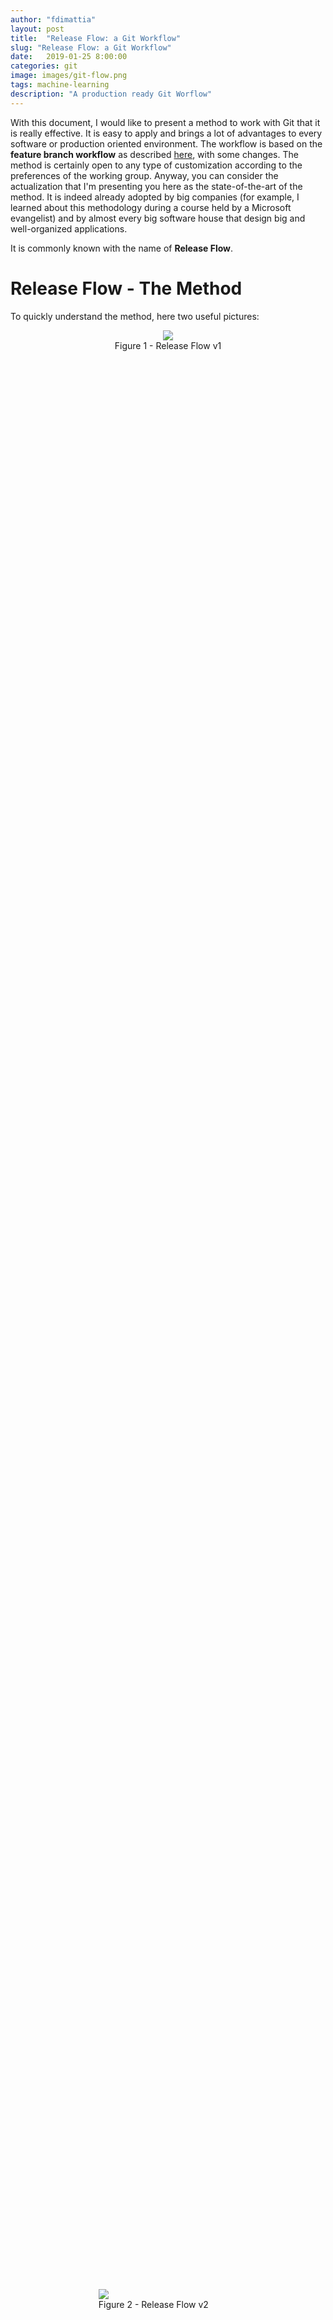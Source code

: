 ```yaml
---
author: "fdimattia"
layout: post
title:  "Release Flow: a Git Workflow"
slug: "Release Flow: a Git Workflow"
date:   2019-01-25 8:00:00
categories: git
image: images/git-flow.png
tags: machine-learning
description: "A production ready Git Worflow"
---
```


With this document, I would like to present a method to work with Git that it is really effective. It is easy to apply and brings a lot of advantages to every software or production oriented environment. The workflow is based on the **feature branch workflow** as described [here](https://www.atlassian.com/git/tutorials/comparing-workflows/gitflow-workflow), with some changes. 
The method is certainly open to any type of customization according to the preferences of the working group. Anyway, you can consider the actualization that I'm presenting you here as the state-of-the-art of the method. It is indeed already adopted by big companies (for example, I learned about this methodology during a course held by a Microsoft evangelist) and by almost every big software house that design big and well-organized applications.

It is commonly known with the name of **Release Flow**.


# Release Flow - The Method
To quickly understand the method, here two useful pictures: 

<div markdown="1" class="blog-image" style="width:80%;height:80%; display: block;margin-left: auto;margin-right: auto;text-align: center;">
<figure>
<a href="/images/git-release-flow/feature-branch.png"><img class="blog-image" src="/images/git-release-flow/feature-branch.png"> </a>
<figcaption> Figure 1 - Release Flow v1 </figcaption>
</figure>
</div>

<div markdown="1" class="blog-image" style="width:60%;height:60%; display: block;margin-left: auto;margin-right: auto;">
<figure>
<a href="/images/git-release-flow/git-model.png"><img class="blog-image" src="/images/git-release-flow/git-model.png"> </a>
<figcaption> Figure 2 - Release Flow v2 </figcaption>
</figure>
</div>



What is the difference between the two pictures? The difference is that in Figure 2, as you can see, there is an extra branch called *develop*. Apart from this difference, which will be explained shortly, the two images describe in a concise way what it means to work with the Release Flow method. Whether or not you use the develop branch makes no substantial difference and its use is at the discretion of the development team.

I will describe the two approaches in the following chapters.

## Release Flow - Version 1

Taking Figure 3 as a reference, I will now describe as briefly and clearly as possible the workflow. If you will find the explanation a little bit tangled, please do not worry, it is harder said than done.

<div markdown="1" class="blog-image" style="width:80%;height:80%; display: block;margin-left: auto;margin-right: auto;text-align: center;">
<figure>
<a href="/images/git-release-flow/feature-branch.png"><img class="blog-image" src="/images/git-release-flow/feature-branch.png"> </a>
<figcaption> Figure 3 - Release Flow v1  </figcaption>
</figure>
</div>



What we can see in the image are:

 - a green line, that represents the master branch;
 - light blue lines, that represent tasks branches (bugfix, feature, and topic that it is a task);
 - a red line, that represents an important fix branch;
 - dark blue lines (M129, M130), that are the branches of two different software release.

What happens is the following. There is always a master branch. This branch must be always in a stable state. This means that in any moment of your life you should be able to pick the current master HEAD and deploy it in production without worries because the software would work (hidden not yet discovered bugs excluded).

If no release has been planned, the work should continue on the master branch. Remember, however, that this branch cannot be directly modified. This is the philosophy behind the **feature branch approach** that is the minimum requirement that one should fulfill to correctly employ a proper git workflow and is visually described in Figure 3 through the use of the blue lines.
As an example, let's say that a new task *foo* should be developed. What happens is that the developer should create the *foo* branch (from the master) and complete the task on that very branch. Once the task is completed, the developer should pull any new changes from the master branch into his local *foo* branch in order to locally solve any conflicts. Finally, he should do a pull/merge request that will be reviewed and then applied to the master branch. 
It is important to note that during **the development of the task should involve only changes for that very task**, so any desire to fix other things while working inside the *foo* branch should be dismissed and a new task to work on later should be opened.

If, most commonly, the release of a 2.0.0 version has been planned (e.g.: M129 as in Figure 3), a new **release branch** should be created starting from the master. Everyone that is intended to work on the 2.0.0 release should work directly, always using the feature branch approach, on this branch. Please note that creating a 2.0.0 release branch does not mean that that version has been released to the public. Here lie some important aspects of this Release Flow workflow:

 - Once the 2.0.0 (or M129 in the image) release branch has been created **no other feature should be added for development for that release**. Hence, any other feature will be put on the backlog of future releases.
 - Nothing else will be added from the master branch into the 2.0.0. If you are asking: and what if we find a bug in the master branch? Well, remember that the master branch should be the stable branch without any problem! But if this happens, and surely would happen, you should be able to cherry-pick from the master branch that particular commit and fix the 2.0.0.

<div markdown="1" class="blog-image" style="width:80%;height:80%; display: block;margin-left: auto;margin-right: auto;text-align: center;">
<figure>
<a href="/images/git-release-flow/feature-branch-detail.png"><img class="blog-image" src="/images/git-release-flow/feature-branch-detail.png"> </a>
<figcaption> Figure 4 - Feature Branch Detail  </figcaption>
</figure>
</div>



 - Once the 2.0.0 will be officially released to the public, the 2.0.0 branch will be merged into master and that point will be tagged. **From now on, the 2.0.0 branch should be left untouched!** Only important bug fixes should be applied to 2.0.0 and if that bug exists even on the master branch, that should be also cherry-picked into the master branch . When a new bug is fixed in the 2.0.0 release, the 2.0.1 version is released to the public.

 As soon as a new version is planned to be released, it should be named as 2.1.0 or 3.0.0 and a new branch (for example the M130 in Figure 3) will be created, and so on. The versioning is chosen at a previous design phase but it is advised to follow the **[Semantic Versioning](https://semver.org/)** approach that describes a version with a MAJOR.MINOR.PATCH number: 
- MAJOR version when you make incompatible API changes,
- MINOR version when you add functionality in a backwards-compatible manner, and
- PATCH version when you make backwards-compatible bug fixes.

## Release Flow - Version 2

Figure 5 below represents the second version of the Release Flow workflow and adds to the one presented in Figure 3 the *develop* branch.

<div markdown="1" class="blog-image" style="width:60%;height:60%; display: block;margin-left: auto;margin-right: auto;text-align: center;">
<figure>
<a href="/images/git-release-flow/git-model.png"><img class="blog-image" src="/images/git-release-flow/git-model.png"> </a>
<figcaption> Figure 5 - Release Flow v2  </figcaption>
</figure>
</div>



The *develop* branch should replicate the master and exists to keep always the master branch untouched. What I said in the previous chapter (Release Flow - Version 1) it is still true here but instead of applying it  to the master branch it is referred to the  new *develop* branch. What happens here are the following: 

- Every time a release is planned and when the source code in the develop branch is stable, a new release branch is created, this time starting from the develop branch. 
- No new features should be added to the current release branch as for Release Flow - Version 1.
- When the development on the release branch it is finished, the branch should be merged into the master and the develop branch. On the master branch, the commit should be tagged for future references.
- It could happen that we have had already released and tagged a version on master and we find a bug in the development branch where we are currently working. In this case, the bugfix should be treated as a new release. We will create a new branch for the fix, this time starting from the tag on the master branch, solve the bug and then merge the hotfix branch on the develop branch and on the master with a new tag. See Figure 6 for visual detail.

<div markdown="1" class="blog-image" style="width:60%;height:60%; display: block;margin-left: auto;margin-right: auto;text-align: center;">
<figure>
<a href="/images/git-release-flow/feature-branch-hotfix.png"><img class="blog-image" src="/images/git-release-flow/feature-branch-hotfix.png"> </a>
<figcaption> Figure 6 - Hotfix Branch  </figcaption>
</figure>
</div>


## An example of workflow
Here I will present an example of terminal git commands that you should use in specific situations. It is assumed that the master branch is called **master**.

**Note:** All the examples described below are referred to the Release Flow - Version 1. If you have decided for the approach of Release Flow - Version 2 with a *develop* branch, you could anyway refer to the following examples taking in consideration to work instead of on master branch on the develop branch and you need to remember that when a release branch is released, all the changes should be merge requested on both develop and master branch.

#### When there is a task to be done

- `git checkout master`: go inside the master branch

A new task named "foo" has to be done.

- `git checkout -b foo`: foo branch created locally, you can work here
- `git push -u origin foo`: push local foo branch to remote 

Once finished working on your task on your local **foo** branch

- `git pull origin master`: this will pull all the changes that in the meanwhile someone else has done on the master branch. Here you have to solve all the conflicts. Only when you have solved all the conflicts, please commit them and go on with a merge request.
- Go on GitLab and create your merge request of the **foo** branch on the master branch.

#### When there is a release to develop
When a release is planned, someone in the team should create the branch for that release. Assuming that the release is the 2.0.0, there will be a branch named, for example, v2.0.0 (not necessarily the name should be the same as the versioning of the release).

- `git checkout -b v2.0.0`: v2.0.0 branch created locally, you can work here
- `git push -u origin v2.0.0`: push the local v2.0.0 branch to remote 

Everyone should work on this branch, so everyone should download and track this branch

- `git checkout -t origin/v2.0.0`: this will download locally the v2.0.0 branch (-t option is to automatically set the origin of this branch)

Every feature, task or everything else from the 2.0.0 backlog should be developed here. If the task is a general task (i.e.: not specifically regarding the v2.0.0 version; please see at the end of this chapter to read a further explanation), it should be even pushed in the master branch. However, as I already said, **no new features** should be added from now on this branch release. Any new ideas should go in the backlog for a future release. Instead, any bugfix should be pushed as soon as possible on the master branch. No one should work directly on the v2.0.0 branch but every task to be implemented must be developed by one developer on the very own task branch. So, if the new task **oof** must be implemented, the developer in charge should create the branch and, once finished, ask for a merge request.

- `git checkout -b oof`: oof branch created locally, you can work here
- `git push -u origin oof`: push local oof branch to remote

Once finished to work on the task, update your local branch with an update from the **v2.0.0** branch and ask for a merge request

- `git pull origin oof`: update the local oof branch and manually solve the conflicts and then go on GitLab and do a merge request.

Further explanation: I previously stated that "if the task is a general task, it should be even pushed in the master branch". This is because could happen that a specific release could be for a specific hardware version of a machine. Let's say we are developing a software for robots in a factory. The software should be installed for every robot but we have one specific robot X with different hardware from the other ones for which we have a specific release branch **v2.0.0-X**. Some part of the work we do on this branch could be robot X specific so we should not push that on the master branch.

#### When there is an urgent hotfix
It could be possible that during the development of a release, someone discovers a bug on the master branch or discover a bug during the development of the release that is not strictly connected with the code changes he is doing. In this case, a hotfix should be applied as soon as possible on the master and on the current release branch.

Assuming that we are working on the version **v2.0.0** we should branch the master in order to correct the bug Y: 

- `git checkout -b bugfix-Y`: we create this branch from the master branch (alternatively we could create it from the release branch)
- `git push -u origin bugfix-Y`: push the local bugfix-Y branch to remote

After the bug it is solved we have to integrate the changes on the release branch. It is possible that in order to correctly do this, you have to cherry-pick the commit and bring it to the release branch. This because in the meanwhile the master branch could have possibly evolved from where it was when we firstly branched the release branch from it.

- `git checkout -b v2.0.0`: return on the branch on which you want to apply the bugfix
- `git cherry-pick <commit-hash>`: apply the bugfix to the current branch. commit-hash should be the hash of the commit where we did the hotfix


# Conclusion
I've had the opportunity to work with this workflow many times. Above all, I happened to work with a Release Flow - Version 1 to develop many models of industrial machines for ceramic printers, where for each machine we had many software versions for which we had to guarantee stability and efficiency because of the important performance and reliability requirements of ceramic production lines. In addition, each customer had a different version of the software (someone was used to a specific version, someone has an old machine that could no longer be updated, etc.) and so we had to properly maintain each version. Thanks to the Release Flow we were able to maintain many different software versions and to work with large and heterogeneous teams. The main pros are:

- Every release is **perfectly traceable**
- The team can work **independently** on every release
- Team with **complete control of the code**
- The development of a release is **very neat and respectful of all good practice** of software (and Agile) development 
- Very **clean management of the tasks**
- No use of *monorepo* (so, **no tightly coupling and more scalability of projects**)
- **No merge hells**

# References

- [Atlassian](https://www.atlassian.com/git/tutorials/comparing-workflows/gitflow-workflow)
- [Microsoft](https://docs.microsoft.com/en-us/azure/devops/learn/devops-at-microsoft/use-git-microsoft)
- [Microsoft](https://docs.microsoft.com/en-us/azure/devops/learn/devops-at-microsoft/release-flow)
- [Vincent Driessen](https://nvie.com/posts/a-successful-git-branching-model/)
- [STX Next](https://stxnext.com/blog/2018/02/28/escape-merge-hell-why-i-prefer-trunk-based-development-over-feature-branching-and-gitflow/)
- [Semantic Versioning](https://semver.org/)
